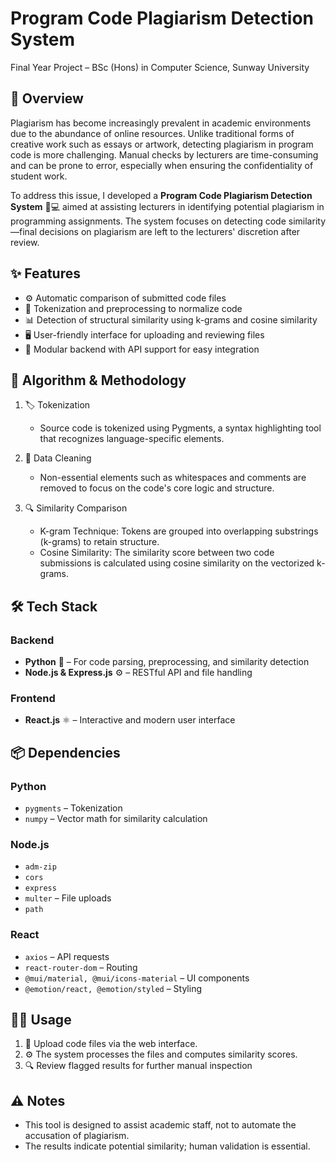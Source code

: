 # Program Code Plagiarism Detection System 
Final Year Project – BSc (Hons) in Computer Science, Sunway University

## 🚀 Overview 
Plagiarism has become increasingly prevalent in academic environments due to the abundance of online resources. Unlike traditional forms of creative work such as essays or artwork, detecting plagiarism in program code is more challenging. Manual checks by lecturers are time-consuming and can be prone to error, especially when ensuring the confidentiality of student work.

To address this issue, I developed a **Program Code Plagiarism Detection System** 🧠💻 aimed at assisting lecturers in identifying potential plagiarism in programming assignments. The system focuses on detecting code similarity—final decisions on plagiarism are left to the lecturers' discretion after review.

## ✨ Features
- ⚙️ Automatic comparison of submitted code files
- 🧹 Tokenization and preprocessing to normalize code
- 📊 Detection of structural similarity using k-grams and cosine similarity
- 🖥️ User-friendly interface for uploading and reviewing files
- 🔌 Modular backend with API support for easy integration

## 🧪 Algorithm & Methodology 
1. 🏷️ Tokenization
   - Source code is tokenized using Pygments, a syntax highlighting tool that recognizes language-specific elements.
    
2. 🧼 Data Cleaning
   - Non-essential elements such as whitespaces and comments are removed to focus on the code's core logic and structure.
  
3. 🔍 Similarity Comparison
   - K-gram Technique: Tokens are grouped into overlapping substrings (k-grams) to retain structure.
    - Cosine Similarity: The similarity score between two code submissions is calculated using cosine similarity on the vectorized k-grams.

## 🛠️ Tech Stack
### Backend
- **Python** 🐍 – For code parsing, preprocessing, and similarity detection
- **Node.js & Express.js** ⚙️ – RESTful API and file handling

### Frontend
- **React.js** ⚛️ – Interactive and modern user interface

## 📦 Dependencies
### Python
- `pygments` – Tokenization
- `numpy` – Vector math for similarity calculation

### Node.js
- `adm-zip`
- `cors`
- `express`
- `multer` – File uploads
- `path`

### React
- `axios` – API requests
- `react-router-dom` – Routing
- `@mui/material, @mui/icons-material` – UI components
- `@emotion/react, @emotion/styled` – Styling

## 🧑‍🏫 Usage
1. 📁 Upload code files via the web interface.
2. ⚙️ The system processes the files and computes similarity scores.
4. 🔍 Review flagged results for further manual inspection

## ⚠️ Notes
- This tool is designed to assist academic staff, not to automate the accusation of plagiarism.
- The results indicate potential similarity; human validation is essential.
